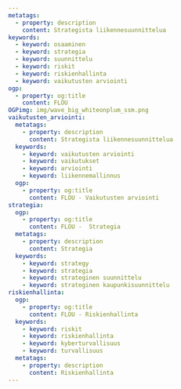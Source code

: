 ```yaml
---
metatags:
  - property: description
    content: Strategista liikennesuunnittelua
keywords:
  - keyword: osaaminen
  - keyword: strategia
  - keyword: suunnittelu
  - keyword: riskit
  - keyword: riskienhallinta
  - keyword: vaikutusten arviointi
ogp:
  - property: og:title
    content: FLOU
OGPimg: img/wave_big_whiteonplum_ssm.png
vaikutusten_arviointi:
  metatags:
    - property: description
      content: Strategista liikennesuunnittelua
  keywords:
    - keyword: vaikutusten arviointi
    - keyword: vaikutukset
    - keyword: arviointi
    - keyword: liikennemallinnus
  ogp:
    - property: og:title
      content: FLOU - Vaikutusten arviointi
strategia:
  ogp:
    - property: og:title
      content: FLOU -  Strategia
  metatags:
    - property: description
      content: Strategia
  keywords:
    - keyword: strategy
    - keyword: strategia
    - keyword: strateginen suunnittelu
    - keyword: strateginen kaupunkisuunnittelu
riskienhallinta:
  ogp:
    - property: og:title
      content: FLOU - Riskienhallinta
  keywords:
    - keyword: riskit
    - keyword: riskienhallinta
    - keyword: kyberturvallisuus
    - keyword: turvallisuus
  metatags:
    - property: description
      content: Riskienhallinta
---
```

